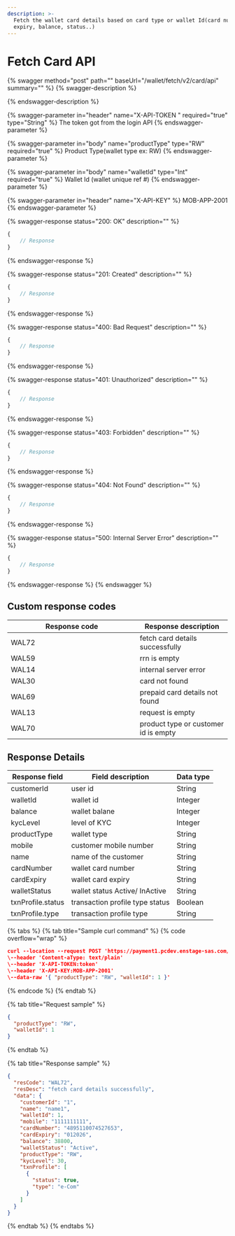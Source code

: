 ```yaml
---
description: >-
  Fetch the wallet card details based on card type or wallet Id(card number,
  expiry, balance, status..)
---
```


# Fetch Card API

{% swagger method="post" path="" baseUrl="<domain>/wallet/fetch/v2/card/api" summary="" %}
{% swagger-description %}

{% endswagger-description %}

{% swagger-parameter in="header" name="X-API-TOKEN  " required="true" type="String" %}
​​The token got from the login API
{% endswagger-parameter %}

{% swagger-parameter in="body" name="productType" type="RW" required="true" %}
​Product Type(wallet type ex: RW)
{% endswagger-parameter %}

{% swagger-parameter in="body" name="walletId" type="Int" required="true" %}
​Wallet Id (wallet unique ref #)
{% endswagger-parameter %}

{% swagger-parameter in="header" name="X-API-KEY" %}
MOB-APP-2001
{% endswagger-parameter %}

{% swagger-response status="200: OK" description="" %}
```javascript
{
    // Response
}
```
{% endswagger-response %}

{% swagger-response status="201: Created" description="" %}
```javascript
{
    // Response
}
```
{% endswagger-response %}

{% swagger-response status="400: Bad Request" description="" %}
```javascript
{
    // Response
}
```
{% endswagger-response %}

{% swagger-response status="401: Unauthorized" description="" %}
```javascript
{
    // Response
}
```
{% endswagger-response %}

{% swagger-response status="403: Forbidden" description="" %}
```javascript
{
    // Response
}
```
{% endswagger-response %}

{% swagger-response status="404: Not Found" description="" %}
```javascript
{
    // Response
}
```
{% endswagger-response %}

{% swagger-response status="500: Internal Server Error" description="" %}
```javascript
{
    // Response
}
```
{% endswagger-response %}
{% endswagger %}

## Custom response codes

<table><thead><tr><th width="279">Response code</th><th>Response description</th></tr></thead><tbody><tr><td>WAL72</td><td>​fetch card details successfully</td></tr><tr><td>WAL59</td><td>rrn is empty</td></tr><tr><td>WAL14</td><td>internal server error</td></tr><tr><td>WAL30</td><td>card not found</td></tr><tr><td>WAL69</td><td>prepaid card details not found</td></tr><tr><td>WAL13</td><td>request is empty</td></tr><tr><td>​WAL70</td><td>product type or customer id is empty</td></tr></tbody></table>

## Response Details

| Response field    | Field description               | Data type |
| ----------------- | ------------------------------- | --------- |
| customerId        | user id                         | String    |
| walletId          | wallet id                       | Integer   |
| balance           | wallet balane                   | Integer   |
| kycLevel          | level of KYC                    | Integer   |
| productType       | wallet type                     | String    |
| mobile            | customer mobile number          | String    |
| name              | name of the customer            | String    |
| cardNumber        | wallet card number              | String    |
| cardExpiry        | wallet card expiry              | String    |
| walletStatus      | wallet status Active/ InActive  | String    |
| txnProfile.status | transaction profile type status | Boolean   |
| txnProfile.type   | transaction profile type        | String    |

{% tabs %}
{% tab title="Sample curl command" %}
{% code overflow="wrap" %}
```json
curl --location --request POST 'https://payment1.pcdev.enstage-sas.com/wallet/fetch/v2/card/api'
\--header 'Content-aType: text/plain'
\--header 'X-API-TOKEN:token'
\--header 'X-API-KEY:MOB-APP-2001'
\--data-raw '{ "productType": "RW", "walletId": 1 }'​
```
{% endcode %}
{% endtab %}

{% tab title="Request sample" %}
```json
{
  "productType": "RW",
  "walletId": 1
}
```
{% endtab %}

{% tab title="Response sample" %}
```json
{
  "resCode": "WAL72",
  "resDesc": "fetch card details successfully",
  "data": {
    "customerId": "1",
    "name": "name1",
    "walletId": 1,
    "mobile": "1111111111",
    "cardNumber": "4895110074527653",
    "cardExpiry": "012026",
    "balance": 38800,
    "walletStatus": "Active",
    "productType": "RW",
    "kycLevel": 30,
    "txnProfile": [
      {
        "status": true,
        "type": "e-Com"
      }
    ]
  }
}
```
{% endtab %}
{% endtabs %}
